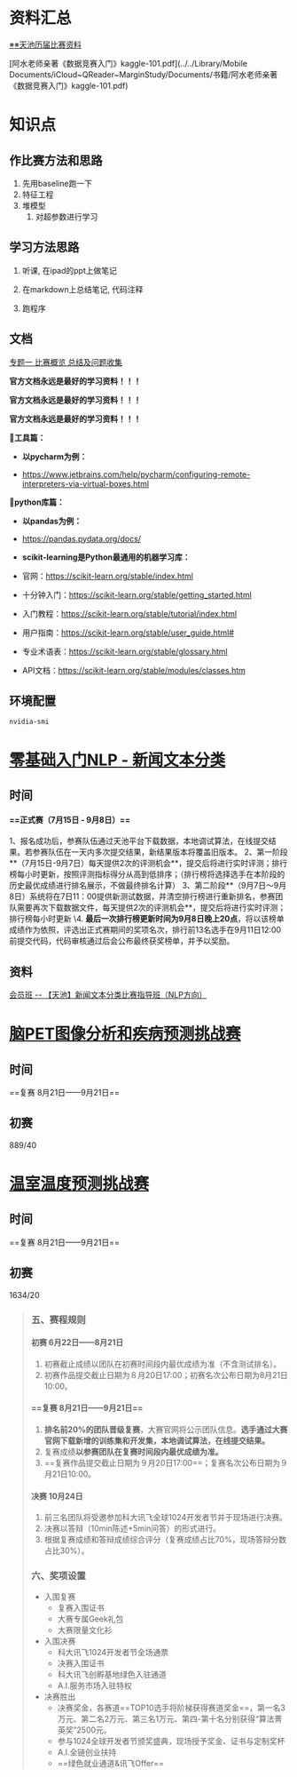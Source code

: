 # 资料汇总

[※※天池历届比赛资料](https://tianchi.aliyun.com/forum/postDetail?spm=5176.12281976.0.0.3161111awbCd0X&postId=3192)

[阿水老师亲著《数据竞赛入门》kaggle-101.pdf](../../Library/Mobile Documents/iCloud~QReader~MarginStudy/Documents/书籍/阿水老师亲著《数据竞赛入门》kaggle-101.pdf) 

# 知识点

## 作比赛方法和思路

1. 先用baseline跑一下
2. 特征工程
3. 堆模型 
   1. 对超参数进行学习

## 学习方法思路

1. 听课, 在ipad的ppt上做笔记

2. 在markdown上总结笔记, 代码注释

3. 跑程序

   

## 文档

[专题一 比赛概览 总结及问题收集](https://shimo.im/docs/XjgPqPPXtqXTQPGh/read)

**官方文档永远是最好的学习资料！！！**

**官方文档永远是最好的学习资料！！！**

 **官方文档永远是最好的学习资料！！！**

**🍰工具篇：**

- **以pycharm为例：**

- https://www.jetbrains.com/help/pycharm/configuring-remote-interpreters-via-virtual-boxes.html

**🍫python库篇：**

- **以pandas为例：**

- https://pandas.pydata.org/docs/

- **scikit-learning是Python最通用的机器学习库：**

- 官网：https://scikit-learn.org/stable/index.html

- 十分钟入门：https://scikit-learn.org/stable/getting_started.html

- 入门教程：https://scikit-learn.org/stable/tutorial/index.html

- 用户指南：https://scikit-learn.org/stable/user_guide.html#

- 专业术语表：https://scikit-learn.org/stable/glossary.html

- API文档：https://scikit-learn.org/stable/modules/classes.htm

## 环境配置

`nvidia-smi`

# [零基础入门NLP - 新闻文本分类](https://tianchi.aliyun.com/competition/entrance/531810/information)

## 时间

#### ==正式赛（7月15日 - 9月8日）==

1、报名成功后，参赛队伍通过天池平台下载数据，本地调试算法，在线提交结果。若参赛队伍在一天内多次提交结果，新结果版本将覆盖旧版本。
2、第一阶段**（7月15日-9月7日）每天提供2次的评测机会**，提交后将进行实时评测；排行榜每小时更新，按照评测指标得分从高到低排序；（排行榜将选择选手在本阶段的历史最优成绩进行排名展示，不做最终排名计算）
3、第二阶段**（9月7日～9月8日）系统将在7日11：00提供新测试数据，并清空排行榜进行重新排名，参赛团队需要再次下载数据文件，每天提供2次的评测机会**，提交后将进行实时评测；排行榜每小时更新
\4. **最后一次排行榜更新时间为9月8日晚上20点**，将以该榜单成绩作为依照，评选出正式赛期间的奖项名次，排行前13名选手在9月11日12:00前提交代码，代码审核通过后会公布最终获奖榜单，并予以奖励。

## 资料

[会员班 -- 【天池】新闻文本分类比赛指导班（NLP方向）](https://ai.deepshare.net/detail/p_5f0fbc10e4b04349896c2dd9/6)



# [脑PET图像分析和疾病预测挑战赛](https://challenge.xfyun.cn/topic/info?type=PET)

## 时间

==复赛 8月21日——9月21日==

## 初赛 

889/40

# [温室温度预测挑战赛](https://challenge.xfyun.cn/topic/info?type=temperature)

## 时间

==复赛 8月21日——9月21日==

## 初赛  

1634/20

> ### 五、赛程规则
>
> #### 初赛 6月22日——8月21日
>
> 1. 初赛截止成绩以团队在初赛时间段内最优成绩为准（不含测试排名）。
> 2. 初赛作品提交截止日期为８月20日17:00；初赛名次公布日期为8月21日10:00。
>
> #### ==复赛 8月21日——9月21日==
>
> 1. **排名前20%的团队晋级复赛**，大赛官网将公示团队信息。**选手通过大赛官网下载新增的训练集和开发集，本地调试算法，在线提交结果。**
> 2. 复赛成绩**以参赛团队在复赛时间段内最优成绩为准。**
> 3. ==复赛作品提交截止日期为９月20日17:00==；复赛名次公布日期为９月21日10:00。
>
> #### 决赛 10月24日
>
> 1. 前三名团队将受邀参加科大讯飞全球1024开发者节并于现场进行决赛。
> 2. 决赛以答辩（10min陈述+5min问答）的形式进行。
> 3. 根据复赛成绩和答辩成绩综合评分（复赛成绩占比70%，现场答辩分数占比30%）。
>
> ### 六、奖项设置
>
> - 入围复赛
>   - 复赛入围证书
>   - 大赛专属Geek礼包
>   - 大赛限量文化衫
> - 入围决赛
>   - 科大讯飞1024开发者节全场通票
>   - 决赛入围证书
>   - 科大讯飞创孵基地绿色入驻通道
>   - A.I.服务市场入驻特权
> - 决赛胜出
>   - 决赛奖金，各赛道==TOP10选手将阶梯获得赛道奖金==，第一名3万元、第二名2万元、第三名1万元、第四-第十名分别获得“算法菁英奖”2500元。
>   - 参与1024全球开发者节颁奖盛典，现场授予奖金、证书与定制奖杯
>   - A.I.全链创业扶持
>   - ==绿色就业通道&讯飞Offer==
>